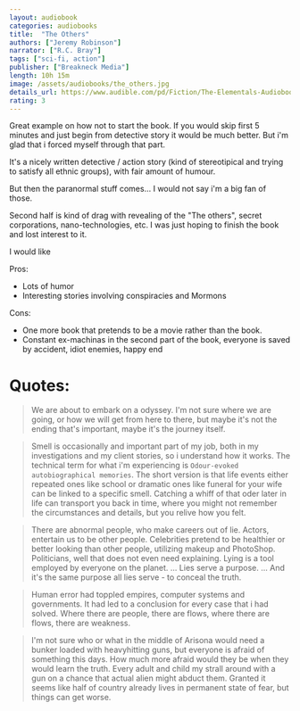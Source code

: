 ```yaml
---
layout: audiobook
categories: audiobooks
title:  "The Others"
authors: ["Jeremy Robinson"]
narrator: ["R.C. Bray"]
tags: ["sci-fi, action"]
publisher: ["Breakneck Media"]
length: 10h 15m
image: /assets/audiobooks/the_others.jpg
details_url: https://www.audible.com/pd/Fiction/The-Elementals-Audiobook/B01HHB0VIU
rating: 3
---
```


Great example on how not to start the book. If you would skip first 5 minutes and just begin from detective story it would be much better. But i'm glad that i forced myself through that part.

It's a nicely written detective / action story (kind of stereotipical and trying to satisfy all ethnic groups), with fair amount of humour.

But then the paranormal stuff comes... I would not say i'm a big fan of those.

Second half is kind of drag with revealing of the "The others", secret corporations, nano-technologies, etc. I was just hoping to finish the book and lost interest to it.

I would like

Pros:
* Lots of humor
* Interesting stories involving conspiracies and Mormons 

Cons:
* One more book that pretends to be a movie rather than the book.
* Constant ex-machinas in the second part of the book, everyone is saved by accident, idiot enemies, happy end

# Quotes: 

> We are about to embark on a odyssey. I'm not sure where we are going, or how we will get from here to there, but maybe it's not the ending that's important, maybe it's the journey itself.

> Smell is occasionally and important part of my job, both in my investigations and my client stories, so i understand how it works. The technical term for what i'm experiencing is `Odour-evoked autobiographical memories`. The short version is that life events either repeated ones like school or dramatic ones like funeral for your wife can be linked to a specific smell. Catching a whiff of that oder later in life can transport you back in time, where you might not remember the circumstances and details, but you relive how you felt.  

> There are abnormal people, who make careers out of lie. Actors, entertain us to be other people. Celebrities pretend to be healthier or better looking than other people, utilizing makeup and PhotoShop. Politicians, well that does not even need explaining. Lying is a tool employed by everyone on the planet. ... Lies serve a purpose. ... And it's the same purpose all lies serve - to conceal the truth. 

> Human error had toppled empires, computer systems and governments. It had led to a conclusion for every case that i had solved. Where there are people, there are flows, where there are flows, there are weakness. 

> I'm not sure who or what in the middle of Arisona would need a bunker loaded with heavyhitting guns, but everyone is afraid of something this days. How much more afraid would they be when they would learn the truth. Every adult and child my strall around with a gun on a chance that actual alien might abduct them. Granted it seems like half of country already lives in permanent state of fear, but things can get worse.